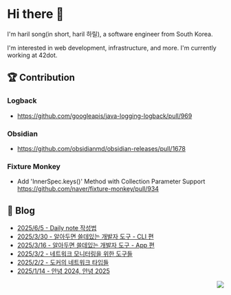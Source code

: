 

# Hi there 👋

I'm haril song(in short, haril 하릴), a software engineer from South Korea.

I'm interested in web development, infrastructure, and more.
I'm currently working at 42dot.

## 🏆 Contribution

### Logback

- https://github.com/googleapis/java-logging-logback/pull/969

### Obsidian

- https://github.com/obsidianmd/obsidian-releases/pull/1678

### Fixture Monkey

- Add 'InnerSpec.keys()' Method with Collection Parameter Support https://github.com/naver/fixture-monkey/pull/934

## 📄 Blog <br>
- [2025/6/5 - Daily note 작성법](https://haril.dev/blog/2025/06/05/how-to-writing-daily-note) <br>
- [2025/3/30 - 알아두면 쓸데있는 개발자 도구 - CLI 편](https://haril.dev/blog/2025/03/30/Best-Tools-of-2025-CLI) <br>
- [2025/3/16 - 알아두면 쓸데있는 개발자 도구 - App 편](https://haril.dev/blog/2025/03/16/Best-Tools-of-2025-Apps) <br>
- [2025/3/2 - 네트워크 모니터링을 위한 도구들](https://haril.dev/blog/2025/03/02/network-monitoring-tools) <br>
- [2025/2/2 - 도커의 네트워크 타입들](https://haril.dev/blog/2025/02/02/Explore-Docker-Network-Types) <br>
- [2025/1/14 - 안녕 2024, 안녕 2025](https://haril.dev/blog/2025/01/12/adios-2024) <br>

<!-- 조회수 -->
<p align="right">
  <a href="https://hits.seeyoufarm.com"><img src="https://hits.seeyoufarm.com/api/count/incr/badge.svg?url=https%3A%2F%2Fgithub.com%2Fsongkg7&count_bg=%238D7BF5&title_bg=%23252323&icon=github.svg&icon_color=%23FFFDFD&title=hits&edge_flat=false"/></a>
</p>
